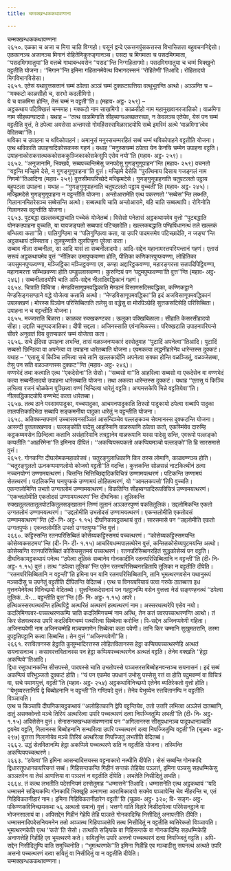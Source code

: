 ```yaml
---
title: चम्मक्खन्धककथावण्णना

---
```

चम्मक्खन्धककथावण्णना  
२६५०. एळका च अजा च मिगा चाति विग्गहो। पसूनं द्वन्दे एकत्तनपुंसकत्तस्स विभासितत्ता बहुवचननिद्देसो। एळकानञ्च अजानञ्च मिगानं रोहितेणिकुरुङ्गानञ्च। पसदा च मिगमाता च पसदमिगमाता, ‘‘पसदमिगमातुया’’ति वत्तब्बे गाथाबन्धवसेन ‘‘पसद’’न्ति निग्गहितागमो। पसदमिगमातुया च चम्मं भिक्खुनो वट्टतीति योजना। ‘‘मिगान’’न्ति इमिना गहितानमेवेत्थ विभागदस्सनं ‘‘रोहितेणी’’तिआदि। रोहितादयो मिगविभागविसेसा।  
२६५१. एतेसं यथावुत्तसत्तानं चम्मं ठपेत्वा अञ्ञं चम्मं दुक्कटापत्तिया वत्थुभूतन्ति अत्थो। अञ्ञन्ति च –  
‘‘मक्कटो काळसीहो च, सरभो कदलीमिगो।  
ये च वाळमिगा होन्ति, तेसं चम्मं न वट्टती’’ति॥ (महाव॰ अट्ठ॰ २५९) –  
अट्ठकथाय पटिक्खित्तं चम्ममाह। मक्कटो नाम साखमिगो। काळसीहो नाम महामुखवानरजातिको। वाळमिगा नाम सीहब्यग्घादयो। यथाह – ‘‘तत्थ वाळमिगाति सीहब्यग्घअच्छतरच्छा, न केवलञ्च एतेयेव, येसं पन चम्मं वट्टतीति वुत्तं, ते ठपेत्वा अवसेसा अन्तमसो गोमहिंसस्समिळारादयोपि सब्बे इमस्मिं अत्थे ‘वाळमिगा’त्वेव वेदितब्बा’’ति।  
थविका च उपाहना च थविकोपाहनं। अमानुसं मनुस्सचम्मरहितं सब्बं चम्मं थविकोपाहने वट्टतीति योजना। एत्थ थविकाति उपाहनादिकोसकस्स गहणं। यथाह ‘‘मनुस्सचम्मं ठपेत्वा येन केनचि चम्मेन उपाहना वट्टति। उपाहनाकोसकसत्थककोसककुञ्जिकाकोसकेसुपि एसेव नयो’’ति (महाव॰ अट्ठ॰ २५९)।  
२६५२. ‘‘अनुजानामि, भिक्खवे, सब्बपच्चन्तिमेसु जनपदेसु गुणङ्गुणूपाहन’’न्ति (महाव॰ २५९) वचनतो ‘‘वट्टन्ति मज्झिमे देसे, न गुणङ्गुणूपाहना’’ति वुत्तं। मज्झिमे देसेति ‘‘पुरत्थिमाय दिसाय गजङ्गलं नाम निगमो’’तिआदिना (महाव॰ २५९) वुत्तसीमापरिच्छेदे मज्झिमदेसे। गुणङ्गुणूपाहनाति चतुपटलतो पट्ठाय बहुपटला उपाहना। यथाह – ‘‘गुणङ्गुणूपाहनाति चतुपटलतो पट्ठाय वुच्चती’’ति (महाव॰ अट्ठ॰ २४५)। मज्झिमदेसे गुणङ्गुणूपाहना न वट्टन्तीति योजना। अन्तोआरामेति एत्थ पकरणतो ‘‘सब्बेस’’न्ति लब्भति, गिलानानमितरेसञ्च सब्बेसन्ति अत्थो। सब्बत्थापि चाति अन्तोआरामे, बहि चाति सब्बत्थापि। रोगिनोति गिलानस्स वट्टन्तीति योजना।  
२६५३. पुटबद्धा खल्लकबद्धाचाति पच्चेकं योजेतब्बं। विसेसो पनेतासं अट्ठकथायमेव वुत्तो ‘‘पुटबद्धाति योनकउपाहना वुच्चति, या यावजङ्घतो सब्बपादं पटिच्छादेति। खल्लकबद्धाति पण्हिपिधानत्थं तले खल्लकं बन्धित्वा कता’’ति। पालिगुण्ठिमा च ‘‘पलिगुण्ठित्वा कता, या उपरि पादमत्तमेव पटिच्छादेति, न जङ्घ’’न्ति अट्ठकथायं दस्सिताव। तूलपुण्णाति तूलपिचुना पूरेत्वा कता।  
सब्बाव नीला सब्बनीला, सा आदि यासं ता सब्बनीलादयो। आदि-सद्देन महानामरत्तपरियन्तानं गहणं। एतासं सरूपं अट्ठकथायमेव वुत्तं ‘‘नीलिका उमापुप्फवण्णा होति, पीतिका कणिकारपुप्फवण्णा, लोहितिका जयसुमनपुप्फवण्णा, मञ्जिट्ठिका मञ्जिट्ठवण्णा एव, कण्हा अद्दारिट्ठकवण्णा, महारङ्गरत्ता सतपदिपिट्ठिवण्णा, महानामरत्ता सम्भिन्नवण्णा होति पण्डुपलासवण्णा। कुरुन्दियं पन ‘पदुमपुप्फवण्णा’ति वुत्त’’न्ति (महाव॰ अट्ठ॰ २४६)। सब्बनीलादयोपि चाति अपि-सद्देन नीलादिवद्धिकानं गहणं।  
२६५४. चित्राति विचित्रा। मेण्डविसाणूपमवद्धिकाति मेण्डानं विसाणसदिसवद्धिका, कण्णिकट्ठाने मेण्डसिङ्गसण्ठाने वद्धे योजेत्वा कताति अत्थो। ‘‘मेण्डविसाणूपमवद्धिका’’ति इदं अजविसाणूपमवद्धिकानं उपलक्खणं। मोरस्स पिञ्छेन परिसिब्बिताति तलेसु वा वद्धेसु वा मोरपिञ्छेहि सुत्तकसदिसेहि परिसिब्बिता। उपाहना न च वट्टन्तीति योजना।  
२६५५. मज्जाराति बिळारा। काळका रुक्खकण्टका। ऊलूका पक्खिबिळाला। सीहाति केसरसीहादयो सीहा। उद्दाति चतुप्पदजातिका। दीपी सद्दला। अजिनस्साति एवंनामिकस्स। परिक्खटाति उपाहनपरियन्ते चीवरे अनुवातं विय वुत्तप्पकारं चम्मं योजेत्वा कता।  
२६५६. सचे ईदिसा उपाहना लभन्ति, तासं वळञ्जनप्पकारं दस्सेतुमाह ‘‘पुटादिं अपनेत्वा’’तिआदि। पुटादिं सब्बसो छिन्दित्वा वा अपनेत्वा वा उपाहना धारेतब्बाति योजना। एवमकत्वा लद्धनीहारेनेव धारेन्तस्स दुक्कटं। यथाह – ‘‘एतासु यं किञ्चि लभित्वा सचे तानि खल्लकादीनि अपनेत्वा सक्का होन्ति वळञ्जितुं, वळञ्जेतब्बा, तेसु पन सति वळञ्जन्तस्स दुक्कट’’न्ति (महाव॰ अट्ठ॰ २४६)।  
वण्णभेदं तथा कत्वाति एत्थ ‘‘एकदेसेना’’ति सेसो। ‘‘सब्बसो वा’’ति आहरित्वा सब्बसो वा एकदेसेन वा वण्णभेदं कत्वा सब्बनीलादयो उपाहना धारेतब्बाति योजना। तथा अकत्वा धारेन्तस्स दुक्कटं। यथाह ‘‘एतासु यं किञ्चि लभित्वा रजनं चोळकेन पुञ्छित्वा वण्णं भिन्दित्वा धारेतुं वट्टति। अप्पमत्तकेपि भिन्ने वट्टतियेवा’’ति। नीलवद्धिकादयोपि वण्णभेदं कत्वा धारेतब्बा।  
२६५७. तत्थ ठाने पस्सावपादुका, वच्चपादुका, आचमनपादुकाति तिस्सो पादुकायो ठपेत्वा सब्बापि पादुका तालपत्तिकादिभेदा सब्बापि सङ्कमनीया पादुका धारेतुं न वट्टन्तीति योजना।  
२६५८. अतिक्कन्तपमाणं उच्चासयनसञ्ञितं आसन्दिञ्चेव पल्लङ्कञ्च सेवमानस्स दुक्कटन्ति योजना। आसन्दी वुत्तलक्खणाव। पल्लङ्कोति पादेसु आहरिमानि वाळरूपानि ठपेत्वा कतो, एकस्मिंयेव दारुम्हि कट्ठकम्मवसेन छिन्दित्वा कतानि असंहारिमानि तत्रट्ठानेव वाळरूपानि यस्स पादेसु सन्ति, एवरूपो पल्लङ्को कप्पतीति ‘‘आहरिमेना’’ति इमिनाव दीपितं। ‘‘अकप्पियरूपकतो अकप्पियमञ्चो पल्लङ्को’’ति हि सारसमासे वुत्तं।  
२६५९. गोनकन्ति दीघलोमकमहाकोजवं। चतुरङ्गुलाधिकानि किर तस्स लोमानि, काळवण्णञ्च होति। ‘‘चतुरङ्गुलतो ऊनकप्पमाणलोमो कोजवो वट्टती’’ति वदन्ति। कुत्तकन्ति सोळसन्नं नाटकित्थीनं ठत्वा नच्चनयोग्गं उण्णामयत्थरणं। चित्तन्ति भित्तिच्छिद्दादिकविचित्रं उण्णामयत्थरणं। पटिकन्ति उण्णामयं सेतत्थरणं। पटलिकन्ति घनपुप्फकं उण्णामयं लोहितत्थरणं, यो ‘‘आमलकपत्तो’’तिपि वुच्चति।  
एकन्तलोमिन्ति उभतो उग्गतलोमं उण्णामयत्थरणं। विकतिन्ति सीहब्यग्घादिरूपविचित्रं उण्णामयत्थरणं। ‘‘एकन्तलोमीति एकतोदसं उण्णामयत्थरण’’न्ति दीघनिका। तूलिकन्ति रुक्खतूललतातूलपोटकितूलसङ्खातानं तिण्णं तूलानं अञ्ञतरपुण्णं पकतितूलिकं। उद्दलोमिकन्ति एकतो उग्गतलोमं उण्णामयत्थरणं। ‘‘उद्दलोमीति उभतोदसं उण्णामयत्थरणं। एकन्तलोमीति एकतोदसं उण्णामयत्थरण’’न्ति (दी॰ नि॰ अट्ठ॰ १.१५) दीघनिकायट्ठकथायं वुत्तं। सारसमासे पन ‘‘उद्दलोमीति एकतो उग्गतपुप्फं। एकन्तलोमीति उभतो उग्गतपुप्फ’’न्ति वुत्तं।  
२६६०. कट्टिस्सन्ति रतनपरिसिब्बितं कोसेय्यकट्टिस्समयं पच्चत्थरणं। ‘‘कोसेय्यकट्टिस्समयन्ति कोसेय्यकसटमय’’न्ति (दी॰ नि॰ टी॰ १.१५) आचरियधम्मपालत्थेरेन वुत्तं, कन्तितकोसेय्यपुटमयन्ति अत्थो। कोसेय्यन्ति रतनपरिसिब्बितं कोसियसुत्तमयं पच्चत्थरणं। रतनपरिसिब्बनरहितं सुद्धकोसेय्यं पन वट्टति।  
दीघनिकायट्ठकथायं पनेत्थ ‘‘ठपेत्वा तूलिकं सब्बानेव गोनकादीनि रतनपरिसिब्बितानि न वट्टन्ती’’ति (दी॰ नि॰ अट्ठ॰ १.१५) वुत्तं। तत्थ ‘‘ठपेत्वा तूलिक’’न्ति एतेन रतनपरिसिब्बनरहितापि तूलिका न वट्टतीति दीपेति। ‘‘रतनपरिसिब्बितानि न वट्टन्ती’’ति इमिना पन यानि रतनपरिसिब्बितानि, तानि भूमत्थरणवसेन यथानुरूपं मञ्चादीसु च उपनेतुं वट्टतीति दीपितन्ति वेदितब्बं। एत्थ च विनयपरियायं पत्वा गरुके ठातब्बत्ता इध वुत्तनयेनेवेत्थ विनिच्छयो वेदितब्बो। सुत्तन्तिकदेसनायं पन गहट्ठानम्पि वसेन वुत्तत्ता नेसं सङ्गण्हनत्थं ‘‘ठपेत्वा तूलिकं…पे॰… वट्टन्तीति वुत्त’’न्ति (दी॰ नि॰ अट्ठ॰ १.१५) अपरे।  
हत्थिअस्सरथत्थरन्ति हत्थिपिट्ठे अत्थरितं अत्थरणं हत्थत्थरणं नाम। अस्सरथत्थरेपि एसेव नयो। कदलिमिगपवर-पच्चत्थरणकम्पि चाति कदलिमिगचम्मं नाम अत्थि, तेन कतं पवरपच्चत्थरणन्ति अत्थो। तं किर सेतवत्थस्स उपरि कदलिमिगचम्मं पत्थरित्वा सिब्बेत्वा करोन्ति। पि-सद्देन अजिनप्पवेणी गहिता। अजिनप्पवेणी नाम अजिनचम्मेहि मञ्चपमाणेन सिब्बेत्वा कता पवेणी। तानि किर चम्मानि सुखुमतरानि, तस्मा दुपट्टतिपट्टानि कत्वा सिब्बन्ति। तेन वुत्तं ‘‘अजिनप्पवेणी’’ति।  
२६६१. रत्तवितानस्स हेट्ठाति कुसुम्भादिरत्तस्स लोहितवितानस्स हेट्ठा कप्पियपच्चत्थरणेहि अत्थतं सयनासनञ्च। कसावरत्तवितानस्स पन हेट्ठा कप्पियपच्चत्थरणेन अत्थतं वट्टति। तेनेव वक्खति ‘‘हेट्ठा अकप्पिये’’तिआदि।  
द्विधा रत्तूपधानकन्ति सीसपस्से, पादपस्से चाति उभतोपस्से पञ्ञत्तरत्तबिब्बोहनवन्तञ्च सयनासनं। इदं सब्बं अकप्पियं परिभुञ्जतो दुक्कटं होति। ‘‘यं पन एकमेव उपधानं उभोसु पस्सेसु रत्तं वा होति पदुमवण्णं वा विचित्रं वा, सचे पमाणयुत्तं, वट्टती’’ति (महाव॰ अट्ठ॰ २५४) अट्ठकथाविनिच्छयो एतेनेव ब्यतिरेकतो वुत्तो होति। ‘‘येभुय्यरत्तानिपि द्वे बिब्बोहनानि न वट्टन्ती’’ति गण्ठिपदे वुत्तं। तेनेव येभुय्येन रत्तवितानम्पि न वट्टतीति विञ्ञायति।  
एत्थ च किञ्चापि दीघनिकायट्ठकथायं ‘‘अलोहितकानि द्वेपि वट्टन्तियेव, ततो उत्तरि लभित्वा अञ्ञेसं दातब्बानि, दातुं असक्कोन्तो मञ्चे तिरियं अत्थरित्वा उपरि पच्चत्थरणं दत्वा निपज्जितुम्पि लभती’’ति (दी॰ नि॰ अट्ठ॰ १.१५) अविसेसेन वुत्तं। सेनासनक्खन्धकसंवण्णनायं पन ‘‘अगिलानस्स सीसूपधानञ्च पादूपधानञ्चाति द्वयमेव वट्टति, गिलानस्स बिब्बोहनानि सन्थरित्वा उपरि पच्चत्थरणं दत्वा निपज्जितुम्पि वट्टती’’ति (चूळव॰ अट्ठ॰ २९७) वुत्तत्ता गिलानोयेव मञ्चे तिरियं अत्थरित्वा निपज्जितुं लभतीति वेदितब्बं।  
२६६२. उद्धं सेतवितानम्पि हेट्ठा अकप्पिये पच्चत्थरणे सति न वट्टतीति योजना। तस्मिन्ति अकप्पियपच्चत्थरणे।  
२६६३. ‘‘ठपेत्वा’’ति इमिना आसन्दादित्तयस्स वट्टनाकारो नत्थीति दीपेति। सेसं सब्बन्ति गोनकादि द्विधारत्तूपधानकपरियन्तं सब्बं। गिहिसन्तकन्ति गिहीनं सन्तकं तेहियेव पञ्ञत्तं, इमिना पञ्चसु सहधम्मिकेसु अञ्ञतरेन वा तेसं आणत्तिया वा पञ्ञत्तं न वट्टतीति दीपेति। लभतेति निसीदितुं लभति।  
२६६४. तं कत्थ लभतीति पदेसनियमं दस्सेतुमाह ‘‘धम्मासने’’तिआदि। धम्मासनेति एत्थ अट्ठकथायं ‘‘यदि धम्मासने सङ्घिकम्पि गोनकादिं भिक्खूहि अनाणत्ता आरामिकादयो सयमेव पञ्ञापेन्ति चेव नीहरन्ति च, एतं गिहिविकतनीहारं नाम। इमिना गिहिविकतनीहारेन वट्टती’’ति (चूळव॰ अट्ठ॰ ३२०; वि॰ सङ्ग॰ अट्ठ॰ पकिण्णकविनिच्छयकथा ५६ अत्थतो समानं) वुत्तं। भत्तग्गे वाति विहारे निसीदापेत्वा परिवेसनट्ठाने वा भोजनसालायं वा। अपिसद्देन गिहीनं गेहेपि तेहि पञ्ञत्ते गोनकादिम्हि निसीदितुं अनापत्तीति दीपेति। धम्मासनादिपदेसनियमनेन ततो अञ्ञत्थ गिहिपञ्ञत्तेपि तत्थ निसीदितुं न वट्टतीति ब्यतिरेकतो विञ्ञायति।  
भूमत्थरणकेति एत्थ ‘‘कते’’ति सेसो। तत्थाति सङ्घिके वा गिहिसन्तके वा गोनकादिम्हि सहधम्मिकेहि अनाणत्तेहि गिहीहि एव भूमत्थरणे कते। सयितुन्ति उपरि अत्तनो पच्चत्थरणं दत्वा निपज्जितुं वट्टति। अपि-सद्देन निसीदितुम्पि वाति समुच्चिनोति। ‘‘भूमत्थरणके’’ति इमिना गिहीहि एव मञ्चादीसु सयनत्थं अत्थते उपरि अत्तनो पच्चत्थरणं दत्वा सयितुं वा निसीदितुं वा न वट्टतीति दीपेति।  
चम्मक्खन्धककथावण्णना।  